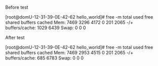 Before test

[root@domU-12-31-39-0E-42-62 hello_world]# free -m
             total       used       free     shared    buffers     cached
Mem:          7469       3296       4172          0        201       2065
-/+ buffers/cache:       1029       6439
Swap:            0          0          0

After test

[root@domU-12-31-39-0E-42-62 hello_world]# free -m
             total       used       free     shared    buffers     cached
Mem:          7469       2953       4515          0        201       2065
-/+ buffers/cache:        685       6783
Swap:            0          0          0
